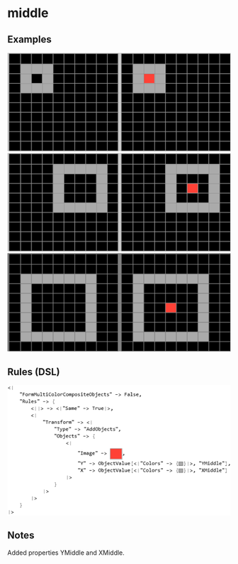 # middle

## Examples

![ARC examples for middle](examples.png?raw=true)

## Rules (DSL)

![DSL rules for middle](rules.png?raw=true)

## Notes
Added properties YMiddle and XMiddle.
